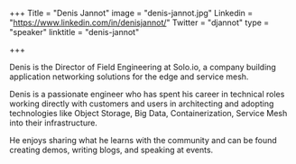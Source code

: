 +++
Title = "Denis Jannot"
image = "denis-jannot.jpg"
Linkedin = "https://www.linkedin.com/in/denisjannot/"
Twitter = "djannot"
type = "speaker"
linktitle = "denis-jannot"

+++

Denis is the Director of Field Engineering at Solo.io, a company building application networking solutions for the edge and service mesh.

Denis is a passionate engineer who has spent his career in technical roles working directly with customers and users in architecting and adopting technologies like Object Storage, Big Data, Containerization, Service Mesh into their infrastructure.

He enjoys sharing what he learns with the community and can be found creating demos, writing blogs, and speaking at events.
